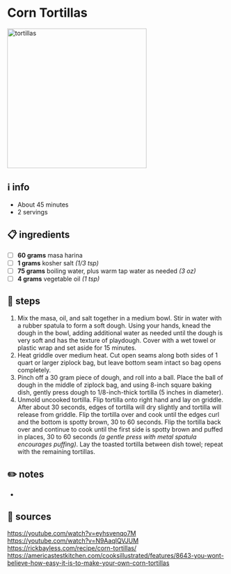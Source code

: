 # Corn Tortillas
<img src="https://food.fnr.sndimg.com/content/dam/images/food/fullset/2019/7/16/5/homemade-corn-tortillas-7130233.jpg" alt="tortillas" width="320"/>

## ℹ️ info
* About 45 minutes  
* 2 servings  

## 📋 ingredients
- [ ] **60	grams**	masa harina
- [ ] **1	grams**	kosher salt *(1/3 tsp)*
- [ ] **75	grams**	boiling water, plus warm tap water as needed *(3 oz)*
- [ ] **4	grams**	vegetable oil *(1 tsp)*

## 🔪 steps
1. Mix the masa, oil, and salt together in a medium bowl. Stir in water with a rubber spatula to form a soft dough. Using your hands, knead the dough in the bowl, adding additional water as needed until the dough is very soft and has the texture of playdough. Cover with a wet towel or plastic wrap and set aside for 15 minutes.
2. Heat griddle over medium heat. Cut open seams along both sides of 1 quart or larger ziplock bag, but leave bottom seam intact so bag opens completely.
3. Pinch off a 30 gram piece of dough, and roll into a ball. Place the ball of dough in the middle of ziplock bag, and using 8-inch square baking dish, gently press dough to 1/8-inch-thick tortilla (5 inches in diameter).
4. Unmold uncooked tortilla. Flip tortilla onto right hand and lay on griddle. After about 30 seconds, edges of tortilla will dry slightly and tortilla will release from griddle. Flip the tortilla over and cook until the edges curl and the bottom is spotty brown, 30 to 60 seconds. Flip the tortilla back over and continue to cook until the first side is spotty brown and puffed in places, 30 to 60 seconds *(a gentle press with metal spatula encourages puffing)*. Lay the toasted tortilla between dish towel; repeat with the remaining tortillas.

## ✏️ notes
*

## 🔗 sources
https://youtube.com/watch?v=eyhsvenqo7M  
https://youtube.com/watch?v=N9AaqIQVJUM  
https://rickbayless.com/recipe/corn-tortillas/  
https://americastestkitchen.com/cooksillustrated/features/8643-you-wont-believe-how-easy-it-is-to-make-your-own-corn-tortillas  
